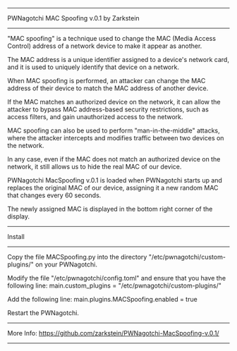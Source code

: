 *****
PWNagotchi MAC Spoofing v.0.1 by Zarkstein
*****

"MAC spoofing" is a technique used to change the MAC (Media Access Control) address of a network device to make it appear as another.

The MAC address is a unique identifier assigned to a device's network card, and it is used to uniquely identify that device on a network.

When MAC spoofing is performed, an attacker can change the MAC address of their device to match the MAC address of another device.

If the MAC matches an authorized device on the network, it can allow the attacker to bypass MAC address-based security restrictions, such as access filters, and gain unauthorized access to the network.

MAC spoofing can also be used to perform "man-in-the-middle" attacks, where the attacker intercepts and modifies traffic between two devices on the network.

In any case, even if the MAC does not match an authorized device on the network, it still allows us to hide the real MAC of our device.

PWNagotchi MacSpoofing v.0.1 is loaded when PWNagotchi starts up and replaces the original MAC of our device, assigning it a new random MAC that changes every 60 seconds.

The newly assigned MAC is displayed in the bottom right corner of the display.

*****
Install
*****


Copy the file MACSpoofing.py into the directory "/etc/pwnagotchi/custom-plugins/" on your PWNagotchi.

Modify the file "/etc/pwnagotchi/config.toml" and ensure that you have the following line:
main.custom_plugins = "/etc/pwnagotchi/custom-plugins/"

Add the following line:
main.plugins.MACSpoofing.enabled = true

Restart the PWNagotchi.


*****
More Info: 
https://github.com/zarkstein/PWNagotchi-MacSpoofing-v.0.1/
*****
